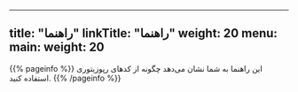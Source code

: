 
---
title: "راهنما"
linkTitle: "راهنما"
weight: 20
menu:
  main:
    weight: 20
---

{{% pageinfo %}}
این راهنما به شما نشان می‌دهد چگونه از کدهای رپوزیتوری استفاده کنید.
{{% /pageinfo %}}
